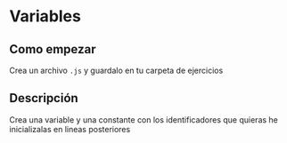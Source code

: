 # Variables

## Como empezar

Crea un archivo `.js` y guardalo en tu carpeta de ejercicios

## Descripción

Crea una variable y una constante con los identificadores que quieras he inicializalas en lineas posteriores
